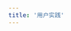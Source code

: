 ```yaml
---
title: '用户实践'
---
```


<script setup>
  import TheShowCase from "@/views/showcase/TheShowCase.vue"
</script>

<TheShowCase />
